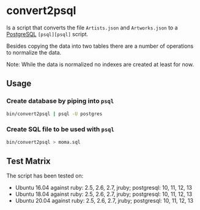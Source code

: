 # convert2psql 

Is a script that converts the file `Artists.json` and `Artworks.json` to a
[PostgreSQL][postgresql] `[psql][psql]` script.

Besides copying the data into two tables there are a number of operations to
normalize the data.

Note: While the data is normalized no indexes are created at least for now.


## Usage

### Create database by piping into `psql`

```bash
bin/convert2psql | psql -U postgres 

```

### Create SQL file to be used with `psql`

```bash
bin/convert2psql > moma.sql
```

## Test Matrix

The script has been tested on:
* Ubuntu 16.04 against ruby: 2.5, 2.6, 2.7, jruby; postgresql: 10, 11, 12, 13
* Ubuntu 18.04 against ruby: 2.5, 2.6, 2.7, jruby; postgresql: 10, 11, 12, 13
* Ubuntu 20.04 against ruby: 2.5, 2.6, 2.7, jruby; postgresql: 10, 11, 12, 13

[postgresql]: https://postgresql.org
[psql]: https://www.postgresql.org/docs/current/app-psql.html

